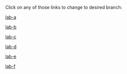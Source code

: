 Click on any of those links to change to desired branch:

<a href="https://github.com/jirafey/ai/tree/lab-a">lab-a</a> 

<a href="https://github.com/jirafey/ai/tree/lab-b">lab-b</a> 

<a href="https://github.com/jirafey/ai/tree/lab-c">lab-c</a> 

<a href="https://github.com/jirafey/ai/tree/lab-d">lab-d</a> 

<a href="https://github.com/jirafey/ai/tree/lab-e">lab-e</a> 

<a href="https://github.com/jirafey/ai/tree/lab-f">lab-f</a> 
